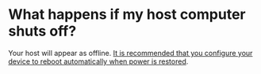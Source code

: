 # What happens if my host computer shuts off?

Your host will appear as offline. [It is recommended that you configure your device to reboot automatically when power is restored](../../../hosting/advanced/wake-on-power.md).
